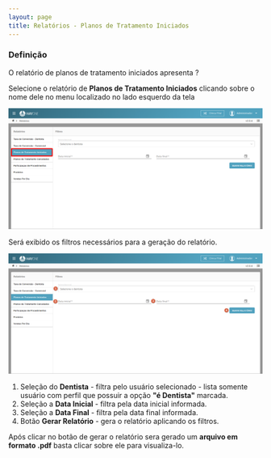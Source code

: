 ```yaml
---
layout: page
title: Relatórios - Planos de Tratamento Iniciados
---
```


### Definição

O relatório de planos de tratamento iniciados apresenta ?

Selecione o relatório de **Planos de Tratamento Iniciados** clicando sobre o nome dele no menu localizado no lado esquerdo da tela

<p align="center">
  <img alt="planos-tratamento-iniciados-img-1" src="/pages/relatorio/planos-tratamento-iniciados/planos-tratamento-iniciados-img-1.png" width="800">
</p>

Será exibido os filtros necessários para a geração do relatório.

<p align="center">
  <img alt="planos-tratamento-iniciados-img-2" src="/pages/relatorio/planos-tratamento-iniciados/planos-tratamento-iniciados-img-2.png" width="800">
</p>

1. Seleção do **Dentista** - filtra pelo usuário selecionado - lista somente usuário com perfil que possuir a opção **"é Dentista"** marcada.
2. Seleção a **Data Inicial** - filtra pela data inicial informada.
3. Seleção a **Data Final** - filtra pela data final informada.
4. Botão **Gerar Relatório** - gera o relatório aplicando os filtros.

Após clicar no botão de gerar o relatório sera gerado um **arquivo em formato .pdf** basta clicar sobre ele para visualiza-lo.

<!-- <p align="center">
  <img alt="planos-tratamento-iniciados-img-3" src="/pages/relatorio/planos-tratamento-iniciados/planos-tratamento-iniciados-img-3.jpg" width="800" style="border: thin solid #000">
</p> -->

